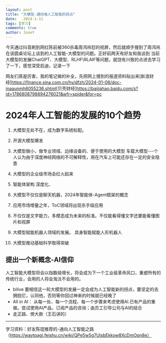 ```yaml
---
layout: post
title: "大模型-通向强人工智能的拐点"
date:   2024-1-11
tags: [学习]
comments: true
author: JoneY
---
```

今天通过抖音刷到网红陈前被360杀毒周鸿祎怼的视屏，然后就顺手搜到了周鸿祎在该圆桌论坛上谈到的人工智能-大模型的问题。正好前两天有好友和我谈到
当前大模型的发展ChatGPT、大模型、RLHF\RLAIF等问题，就饶有兴致的点进去学习了一下，感觉深受启迪，记录一下


<!-- more -->
网友们真是厉害，我的笔记做的补全，先把网上搜到的报道资料贴出来[新浪财经]<https://finance.sina.com.cn/hy/dfzh/2024-01-08/doc-inaaunmh6055236.shtml>[贝壳财经]<https://baijiahao.baidu.com/s?id=1786808798894276021&wfr=spider&for=pc>
# 2024年人工智能的发展的10个趋势

1. 大模型无处不在，成为数字系统标配。
2. 开源大模型爆发
3. 大模型做小，做专业领域、边缘设备的、便于使用的大模型
 车载大模型---个人认为由于深度神经网络的不可解释性，用在汽车上可能还存在一定的安全隐患
4. 大模型的企业级市场会红火起来
5. 智能体架构
深度化、
6. 大模型不仅仅是聊天机器，2024年智能体-Agent框架的概念
7. 应用市场增量之年，ToC领域将出现杀手级应用
8. 不仅仅是文字能力，多模态成为未来的标准。不仅能看得懂文字还要能看懂图片和视屏

9. 大模型赋能机器人领域的发展。
   具身智能赋能人形机器人
10. 大模型推动基础科学取得突破

## 提出一个新概念-AI信仰
人工智能大模型将会以指数级增长，将会成为下一个工业级革命风口，重塑所有的传统行业，会用的人将会淘汰不会用的。
- bilive 
  要相信这一轮大模型的发展一定会成为人工智能新的拐点，要坚定的去拥抱它，认同他，否则等你回过神来的时候就已经晚了
- All in AI：
  从每一处、每一个流程、每一个步骤来考虑使用AI.已有产品的重做。尝试使用AI产品，订阅产品的咨询；由员工引导公司与AI的结合
- 走正路、傍大款（王石讲的）

---------

学习资料：好友陈琨推荐的-通向人工智能之路（https://waytoagi.feishu.cn/wiki/QPe5w5g7UisbEkkow8XcDmOpn8e）